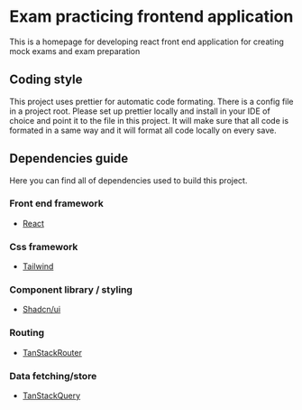 # Exam practicing frontend application

This is a homepage for developing react front end application for creating mock exams and exam preparation

## Coding style

This project uses prettier for automatic code formating. There is a config file in a project root. Please set
up prettier locally and install in your IDE of choice and point it to the file in this project. It will
make sure that all code is formated in a same way and it will format all code locally on every save.

## Dependencies guide

Here you can find all of dependencies used to build this project.

### Front end framework

- [React](https://react.dev/)

### Css framework

- [Tailwind](https://tailwindcss.com/)

### Component library / styling

- [Shadcn/ui](https://ui.shadcn.com/)

### Routing

- [TanStackRouter](https://tanstack.com/router/latest/docs/framework/react/overview)

### Data fetching/store

- [TanStackQuery](https://tanstack.com/query/latest/docs/framework/react/overview)
